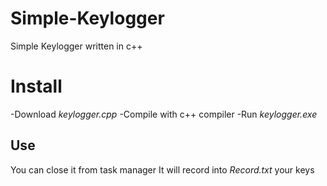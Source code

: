 # Simple-Keylogger
Simple Keylogger written in c++

# Install
-Download *keylogger.cpp*
-Compile with c++ compiler
-Run *keylogger.exe*

## Use
You can close it from task manager
It will record into *Record.txt* your keys
